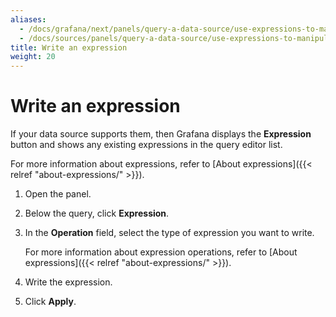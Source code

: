 ```yaml
---
aliases:
  - /docs/grafana/next/panels/query-a-data-source/use-expressions-to-manipulate-data/write-an-expression/
  - /docs/sources/panels/query-a-data-source/use-expressions-to-manipulate-data/write-an-expression/
title: Write an expression
weight: 20
---
```


# Write an expression

If your data source supports them, then Grafana displays the **Expression** button and shows any existing expressions in the query editor list.

For more information about expressions, refer to [About expressions]({{< relref "about-expressions/" >}}).

1. Open the panel.
1. Below the query, click **Expression**.
1. In the **Operation** field, select the type of expression you want to write.

   For more information about expression operations, refer to [About expressions]({{< relref "about-expressions/" >}}).

1. Write the expression.
1. Click **Apply**.
